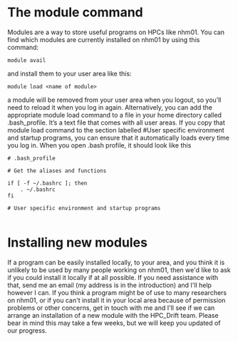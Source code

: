 # The module command

Modules are a way to store useful programs on HPCs like nhm01. You can find which modules are currently installed on nhm01 by using this command:

```
module avail
```

and install them to your user area like this:

```
module load <name of module>
```

a module will be removed from your user area when you logout, so you’ll need to reload it when you log in again. 
Alternatively, you can add the appropriate module load command to a file in your home directory called .bash_profile. It’s a text file that comes with all user areas. If you copy that module load command to the section labelled #User specific environment and startup programs, you can ensure that it automatically loads every time you log in.
When you open .bash profile, it should look like this

```
# .bash_profile

# Get the aliases and functions

if [ -f ~/.bashrc ]; then
	. ~/.bashrc
fi

# User specific environment and startup programs


```

# Installing new modules
If a program can be easily installed locally, to your area, and you think it is unlikely to be used by many people working on nhm01, then we'd like to ask if you could install it locally if at all possible. If you need assistance with that, send me an email (my address is in the introduction) and I'll help however I can.
If you think a program might be of use to many researchers on nhm01, or if you can't install it in your local area because of permission problems or other concerns, get in touch with me and I'll see if we can arrange an installation of a new module with the HPC_Drift team. Please bear in mind this may take a few weeks, but we will keep you updated of our progress.
